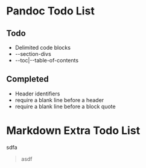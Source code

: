# Pandoc Todo List

## Todo
* Delimited code blocks
* --section-divs
* --toc|--table-of-contents

## Completed
* Header identifiers
* require a blank line before a header
* require a blank line before a block quote

# Markdown Extra Todo List
sdfa

> asdf